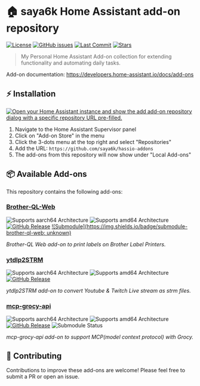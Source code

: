 # 🏠 saya6k Home Assistant add-on repository

[![License](https://img.shields.io/github/license/saya6k/hassio-addons.svg)](LICENSE)
[![GitHub issues](https://img.shields.io/github/issues/saya6k/hassio-addons)](https://github.com/saya6k/hassio-addons/issues)
[![Last Commit](https://img.shields.io/github/last-commit/saya6k/hassio-addons)](https://github.com/saya6k/hassio-addons/commits/main)
[![Stars](https://img.shields.io/github/stars/saya6k/hassio-addons)](https://github.com/saya6k/hassio-addons/stargazers)

> My Personal Home Assistant Add-on collection for extending functionality and automating daily tasks.

Add-on documentation: <https://developers.home-assistant.io/docs/add-ons>

## ⚡ Installation

[![Open your Home Assistant instance and show the add add-on repository dialog with a specific repository URL pre-filled.](https://my.home-assistant.io/badges/supervisor_add_addon_repository.svg)](https://my.home-assistant.io/redirect/supervisor_add_addon_repository/?repository_url=https%3A%2F%2Fgithub.com%2Fsaya6k%2Fhassio-addons)

1. Navigate to the Home Assistant Supervisor panel
2. Click on "Add-on Store" in the menu
3. Click the 3-dots menu at the top right and select "Repositories"
4. Add the URL: `https://github.com/saya6k/hassio-addons`
5. The add-ons from this repository will now show under "Local Add-ons"

## 📦 Available Add-ons

This repository contains the following add-ons:

### [Brother-QL-Web](https://github.com/saya6k/hassio-addon-brother-ql-web)

![Supports aarch64 Architecture][aarch64-shield]
![Supports amd64 Architecture][amd64-shield]
[![GitHub Release][brother-ql-web-release-shield]][brother-ql-web-release]
[![Submodule](https://img.shields.io/badge/submodule-brother-ql-web: unknown)](https://github.com/saya6k/hassio-addon-brother-ql-web)

_Brother-QL Web add-on to print labels on Brother Label Printers._

### [ytdlp2STRM](https://github.com/saya6k/hassio-addon-ytdlp2strm)

![Supports aarch64 Architecture][aarch64-shield]
![Supports amd64 Architecture][amd64-shield]
[![GitHub Release][ytdlp2strm-release-shield]][ytdlp2strm-release]

_ytdlp2STRM add-on to convert Youtube & Twitch Live stream as strm files._

### [mcp-grocy-api](https://github.com/saya6k/mcp-grocy-api)

![Supports aarch64 Architecture][aarch64-shield]
![Supports amd64 Architecture][amd64-shield]
[![GitHub Release][mcp-grocy-release-shield]][mcp-grocy-release]
![Submodule Status](https://byob.yarr.is/saya6k/hassio-addons/mcp-grocy-status)

_mcp-grocy-api add-on to support MCP(model context protocol) with Grocy._

## 📝 Contributing

Contributions to improve these add-ons are welcome! Please feel free to submit a PR or open an issue.

<!--

Notes to developers after forking or using the github template feature:
- While developing comment out the 'image' key from 'example/config.yaml' to make the supervisor build the addon
  - Remember to put this back when pushing up your changes.
- When you merge to the 'main' branch of your repository a new build will be triggered.
  - Make sure you adjust the 'version' key in 'example/config.yaml' when you do that.
  - Make sure you update 'example/CHANGELOG.md' when you do that.
  - The first time this runs you might need to adjust the image configuration on github container registry to make it public
  - You may also need to adjust the github Actions configuration (Settings > Actions > General > Workflow > Read & Write)
- Adjust the 'image' key in 'example/config.yaml' so it points to your username instead of 'home-assistant'.
  - This is where the build images will be published to.
- Rename the example directory.
  - The 'slug' key in 'example/config.yaml' should match the directory name.
- Adjust all keys/url's that points to 'home-assistant' to now point to your user/fork.
- Share your repository on the forums https://community.home-assistant.io/c/projects/9
- Do awesome stuff!
 -->

[aarch64-shield]: https://img.shields.io/badge/aarch64-yes-green.svg
[amd64-shield]: https://img.shields.io/badge/amd64-yes-green.svg
[brother-ql-web-release-shield]: https://img.shields.io/github/release/saya6k/hassio-addon-brother-ql-web.svg
[brother-ql-web-release]: https://github.com/saya6k/hassio-addon-brother-ql-web/releases
[ytdlp2strm-release-shield]: https://img.shields.io/github/release/saya6k/hassio-addon-ytdlp2strm.svg
[ytdlp2strm-release]: https://github.com/saya6k/hassio-addon-ytdlp2strm/releases
[mcp-grocy-release-shield]: https://img.shields.io/github/release/saya6k/mcp-grocy-api.svg
[mcp-grocy-release]: https://github.com/saya6k/mcp-grocy-api/releases
